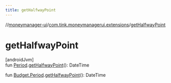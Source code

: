 ```yaml
---
title: getHalfwayPoint
---
```

//[moneymanager-ui](../../index.html)/[com.tink.moneymanagerui.extensions](index.html)/[getHalfwayPoint](get-halfway-point.html)



# getHalfwayPoint



[androidJvm]\
fun [Period](../com.tink.model.time/-period/index.html).[getHalfwayPoint](get-halfway-point.html)(): DateTime

fun [Budget.Period](../com.tink.model.budget/-budget/-period/index.html).[getHalfwayPoint](get-halfway-point.html)(): DateTime




